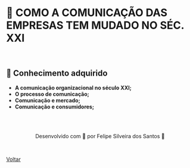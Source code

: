<h1>📰 COMO A 
COMUNICAÇÃO DAS EMPRESAS 
TEM MUDADO NO SÉC. XXI</h1>

<br>

<h2> 🧠 Conhecimento adquirido </h2>

- **A comunicação organizacional no século XXI;**
- **O processo de comunicação;**
- **Comunicação e mercado;**
- **Comunicação e consumidores;**

<br><br>

<p align="center"> Desenvolvido com 💜 por Felipe Silveira dos Santos 👋 <p>



<br>

<a href="./README.md">Voltar</a>